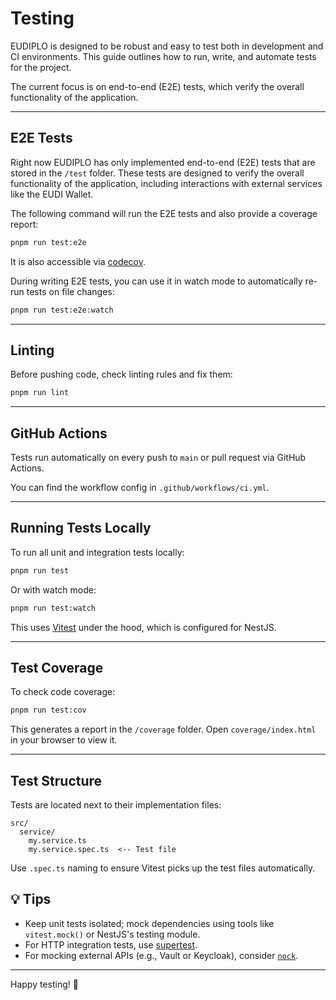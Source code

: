 # Testing

EUDIPLO is designed to be robust and easy to test both in development and CI
environments. This guide outlines how to run, write, and automate tests for the
project.

The current focus is on end-to-end (E2E) tests, which verify the overall
functionality of the application.

---

## E2E Tests

Right now EUDIPLO has only implemented end-to-end (E2E) tests that are stored in
the `/test` folder. These tests are designed to verify the overall functionality
of the application, including interactions with external services like the EUDI
Wallet.

The following command will run the E2E tests and also provide a coverage report:

```bash
pnpm run test:e2e
```

It is also accessible via
[codecov](https://app.codecov.io/github/openwallet-foundation-labs/eudiplo/tree/main).

During writing E2E tests, you can use it in watch mode to automatically re-run
tests on file changes:

```bash
pnpm run test:e2e:watch
```

---

## Linting

Before pushing code, check linting rules and fix them:

```bash
pnpm run lint
```

---

## GitHub Actions

Tests run automatically on every push to `main` or pull request via GitHub
Actions.

You can find the workflow config in `.github/workflows/ci.yml`.

---

## Running Tests Locally

To run all unit and integration tests locally:

```bash
pnpm run test
```

Or with watch mode:

```bash
pnpm run test:watch
```

This uses [Vitest](https://vitest.dev) under the hood, which is configured for
NestJS.

---

## Test Coverage

To check code coverage:

```bash
pnpm run test:cov
```

This generates a report in the `/coverage` folder. Open `coverage/index.html` in
your browser to view it.

---

## Test Structure

Tests are located next to their implementation files:

```
src/
  service/
    my.service.ts
    my.service.spec.ts  <-- Test file
```

Use `.spec.ts` naming to ensure Vitest picks up the test files automatically.

## 💡 Tips

- Keep unit tests isolated; mock dependencies using tools like `vitest.mock()`
  or NestJS's testing module.
- For HTTP integration tests, use
  [supertest](https://github.com/visionmedia/supertest).
- For mocking external APIs (e.g., Vault or Keycloak), consider
  [`nock`](https://github.com/nock/nock).

---

Happy testing! 🚀
